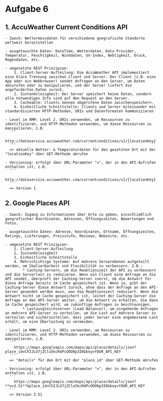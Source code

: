 # Aufgabe 6

## 1. AccuWeather Current Conditions API
    - Zweck: Wettermessdaten für verschiedene geografische Standorte weltweit bereitstellen

    - ausgetauschte Daten: DateTime, Wetterdaten, Data Provider, Temperatur, Feuchtigkeit, Winddaten, UV-Index, Nebligkeit, Druck, Regendaten, etc.

    - umgesetzte REST Prinzipien:
        1. Client-Server-Aufteilung: Die AccuWeather API implementiert eine klare Trennung zwischen Client und Server. Der Client (z.B. eine App oder ein Webbrowser) sendet Anfragen an den Server, um Daten abzurufen oder zu manipulieren, und der Server liefert die angeforderten Daten zurück.
        2. Zustandslosigkeit: Der Server speichert keine Daten, sondern alle notwendigen Info sind auf den Request an den Server.
        3. Cacheable: Clients können abgerufene Daten zwischenspeichern.
        4. Einheitliche Schnittstelle: Clients und Server miteinander mit standardisierten HTTP-Methoden, URIs und Datenformaten kommunizieren

    - Level im RMM: Level 2. URIs verwenden, um Ressourcen zu identifizieren, und HTTP-Methoden verwenden, um diese Ressourcen zu manipulieren, z.B.
      ```
        http://dataservice.accuweather.com/currentconditions/v1/{locationKey}
      ```
      => aktuelle Wetter- & Temperaturdaten für den gesetzten Ort mit der "locationKey" über GET-Methode abrufen

    - Versioning: erfolgt über URL-Parameter "v", der in den API-Aufrufen enthalten ist, z.B.
      ```
        http://dataservice.accuweather.com/currentconditions/v1/{locationKey}
      ```
      => Version 1


## 2. Google Places API
    - Zweck: Zugang zu Informationen über Orte zu geben, einschließlich geografischer Koordinaten, Adressen, Öffnungszeiten, Bewertungen und Fotos.

    - ausgetauschte Daten: Adresse, Koordinaten, Ortname, Öffnungszeiten, Ratings, Lieferungen, Preisstufe, Reviews, Webseite, etc.

    - umgesetzte REST Prinzipien:
        1. Client-Server-Aufteilung
        2. Zustandslosigkeit
        3. Einheitliche Schnittstelle
        4. Mehrschichtige Systeme: Auf mehrere Serverebenen aufgeteilt werden, um Skalierbarkeit und Flexibilität zu verbessern. Z.B.:
            * Caching-Servern, um die Reaktionszeit der API zu verbessern und die Serverlast zu reduzieren. Wenn ein Client eine Anfrage an die API sendet, überprüft der Caching-Server zuerst, ob die Antwort für diese Anfrage bereits im Cache gespeichert ist. Wenn ja, gibt der Caching-Server diese Antwort zurück, ohne dass der Anfrage an den API-Server gesendet werden muss, was die Reaktionszeit reduziert. Wenn die Antwort nicht im Cache gespeichert ist, leitet der Caching-Server die Anfrage an den API-Server weiter, um die Antwort zu erhalten, die dann im Cache gespeichert wird, um zukünftige Anfragen zu beschleunigen.
            * Lastausgleichsserver (Load Balancer), um eingehende Anfragen an mehrere API-Server zu verteilen, um die Last auf mehrere Server zu verteilen und sicherzustellen, dass jeder Server eine angemessene Last erhält, um eine Überlastung zu vermeiden.

    - Level im RMM: Level 2. URIs verwenden, um Ressourcen zu identifizieren, und HTTP-Methoden verwenden, um diese Ressourcen zu manipulieren, z.B.
      ```
        https://maps.googleapis.com/maps/api/place/details/json?place_id=ChIJLU7jZClu5kcR4PcOOO6p3I0&key=YOUR_API_KEY
      ```
      => "details" für den Ort mit der "place_id" über GET-Methode abrufen

    - Versioning: erfolgt über URL-Parameter "v", der in den API-Aufrufen enthalten ist, z.B.
      ```
        https://maps.googleapis.com/maps/api/place/details/json?**v=3.51**&place_id=ChIJLU7jZClu5kcR4PcOOO6p3I0&key=YOUR_API_KEY
      ```
      => Version 3.51
